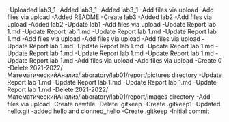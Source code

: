 -Uploaded lab3_1
-Added lab3_1
-Added lab3_1
-Add files via upload
-Add files via upload
-Added README
-Create lab3
-Added lab2
-Add files via upload
-Added lab2
-Update lab1
-Add files via upload
-Update Report lab 1.md
-Update Report lab 1.md
-Update Report lab 1.md
-Update Report lab 1.md
-Add files via upload
-Add files via upload
-Add files via upload
-Update Report lab 1.md
-Update Report lab 1.md
-Update Report lab 1.md
-Update Report lab 1.md
-Update Report lab 1.md
-Update Report lab 1.md
-Update Report lab 1.md
-Add files via upload
-Add files via upload
-Create 0
-Delete 2021-2022/МатематическийАнализ/laboratory/lab01/report/pictures directory
-Update Report lab 1.md
-Update Report lab 1.md
-Update Report lab 1.md
-Update Report lab 1.md
-Delete 2021-2022/МатематическийАнализ/laboratory/lab01/report/images directory
-Add files via upload
-Create newfile
-Delete .gitkeep
-Create .gitkeep1
-Updated hello.git
-added hello and clonned_hello
-Create .gitkeep
-Initial commit
